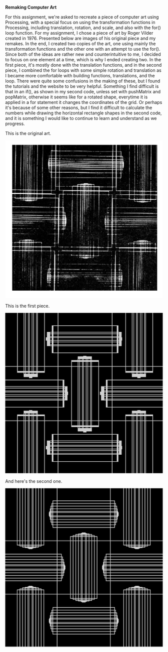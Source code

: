 **Remaking Computer Art**

For this assignment, we're asked to recreate a piece of computer art using Processing, with a special focus on using the transformation functions in Processing, including translation, rotation, and scale, and also with the for() loop function. For my assignment, I chose a piece of art by Roger Vilder created in 1976. Presented below are images of his original piece and my remakes. In the end, I created two copies of the art, one using mainly the transformation functions and the other one with an attempt to use the for(). Since both of the ideas are rather new and counterintuitive to me, I decided to focus on one element at a time, which is why I ended creating two. In the first piece, it's mostly done with the translation functions, and in the second piece, I combined the for loops with some simple rotation and translation as I became more comfortable with building functions, translations, and the loop. There were quite some confusions in the making of these, but I found the tutorials and the website to be very helpful. Something I find difficult is that in an if(), as shown in my second code, unless set with pushMatrix and popMatrix, otherwise it seems like for a rotated shape, everytime it is applied in a for statement it changes the coordinates of the grid. Or perhaps it's because of some other reasons, but I find it difficult to calculate the numbers while drawing the horizontal rectangle shapes in the second code, and it is something I would like to continue to learn and understand as we progress. 

This is the original art.

![](original.png)

This is the first piece.

![](art1.png)

And here's the second one. 

![](art2.png)

